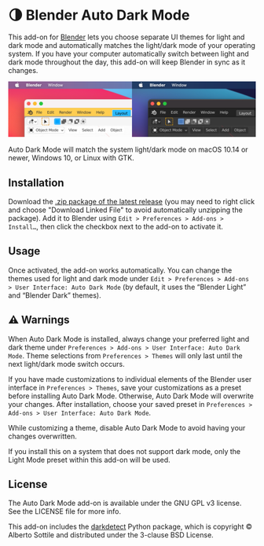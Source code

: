 # 🌗 Blender Auto Dark Mode
This add-on for [Blender](https://www.blender.org) lets you choose separate UI themes for light and dark mode and automatically matches the light/dark mode of your operating system. If you have your computer automatically switch between light and dark mode throughout the day, this add-on will keep Blender in sync as it changes.

<img src="screenshot.png" alt="Side-by-side screenshots of Blender on macOS 11, showcasing the &ldquo;White&rdquo; Blender theme to match light mode and the &ldquo;Blender Dark&rdquo; theme to match dark mode." width="800" />

Auto Dark Mode will match the system light/dark mode on macOS 10.14 or newer, Windows 10, or Linux with GTK.

## Installation

Download the <a href="https://github.com/daprice/Blender-Auto-Dark-Mode/releases/latest/download/Auto_Dark_Mode.zip" download>.zip package of the latest release</a> (you may need to right click and choose "Download Linked File" to avoid automatically unzipping the package). Add it to Blender using `Edit > Preferences > Add-ons > Install…`, then click the checkbox next to the add-on to activate it.

## Usage

Once activated, the add-on works automatically. You can change the themes used for light and dark mode under `Edit > Preferences > Add-ons > User Interface: Auto Dark Mode` (by default, it uses the “Blender Light” and “Blender Dark” themes).

## ⚠️ Warnings

When Auto Dark Mode is installed, always change your preferred light and dark theme under `Preferences > Add-ons > User Interface: Auto Dark Mode`. Theme selections from `Preferences > Themes` will only last until the next light/dark mode switch occurs.

If you have made customizations to individual elements of the Blender user interface in `Preferences > Themes`, save your customizations as a preset before installing Auto Dark Mode. Otherwise, Auto Dark Mode will overwrite your changes. After installation, choose your saved preset in `Preferences > Add-ons > User Interface: Auto Dark Mode`.

While customizing a theme, disable Auto Dark Mode to avoid having your changes overwritten.

If you install this on a system that does not support dark mode, only the Light Mode preset within this add-on will be used.

## License

The Auto Dark Mode add-on is available under the GNU GPL v3 license. See the LICENSE file for more info.

This add-on includes the [darkdetect](https://pypi.org/project/darkdetect/) Python package, which is copyright © Alberto Sottile and distributed under the 3-clause BSD License.
